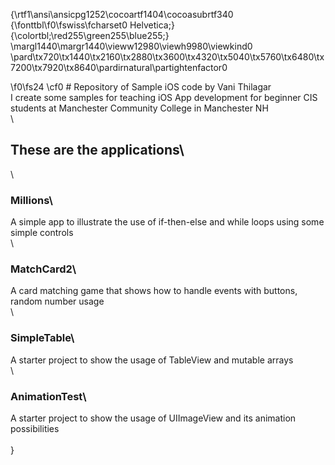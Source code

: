 {\rtf1\ansi\ansicpg1252\cocoartf1404\cocoasubrtf340
{\fonttbl\f0\fswiss\fcharset0 Helvetica;}
{\colortbl;\red255\green255\blue255;}
\margl1440\margr1440\vieww12980\viewh9980\viewkind0
\pard\tx720\tx1440\tx2160\tx2880\tx3600\tx4320\tx5040\tx5760\tx6480\tx7200\tx7920\tx8640\pardirnatural\partightenfactor0

\f0\fs24 \cf0 # Repository of Sample iOS code by Vani Thilagar\
I create some samples for teaching iOS App development for beginner CIS students at Manchester Community College in Manchester NH\
\
## These are the applications\
\
### Millions\
A simple app to illustrate the use of if-then-else and while loops using some simple controls\
\
### MatchCard2\
A card matching game that shows how to handle events with buttons, random number usage\
\
### SimpleTable\
A starter project to show the usage of TableView and mutable arrays\
\
### AnimationTest\
A starter project to show the usage of UIImageView and its animation possibilities\
\
}